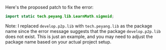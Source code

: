 Here's the proposed patch to fix the error:
```java
import static tech.peyang.lib.LearnMath.sigmoid;
```
Note: I replaced `develop.p2p.lib` with `tech.peyang.lib` as the package name since the error message suggests that the package `develop.p2p.lib` does not exist. This is just an example, and you may need to adjust the package name based on your actual project setup.
